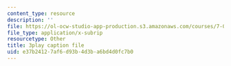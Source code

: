 ```yaml
---
content_type: resource
description: ''
file: https://ol-ocw-studio-app-production.s3.amazonaws.com/courses/7-016-introductory-biology-fall-2018/e37b24127af6d93b4d3ba6bd4d0fc7b0_mvjXFh4P08I.srt
file_type: application/x-subrip
resourcetype: Other
title: 3play caption file
uid: e37b2412-7af6-d93b-4d3b-a6bd4d0fc7b0
---
```

